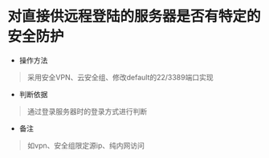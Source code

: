 # 对直接供远程登陆的服务器是否有特定的安全防护

- 操作方法
> 采用安全VPN、云安全组、修改default的22/3389端口实现

- 判断依据
> 通过登录服务器时的登录方式进行判断

- 备注
> 如vpn、安全组限定源ip、纯内网访问

